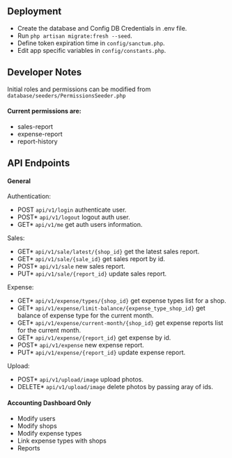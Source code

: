 ## Deployment

- Create the database and Config DB Credentials in .env file.
- Run `php artisan migrate:fresh --seed`.
- Define token expiration time in `config/sanctum.php`.
- Edit app specific variables in `config/constants.php`.

## Developer Notes

Initial roles and permissions can be modified from `database/seeders/PermissionsSeeder.php`

#### Current permissions are:
- sales-report
- expense-report
- report-history


## API Endpoints
#### General 

Authentication:
- POST `api/v1/login` authenticate user.
- POST* `api/v1/logout` logout auth user.
- GET* `api/v1/me` get auth users information.

Sales:
- GET* `api/v1/sale/latest/{shop_id}` get the latest sales report.
- GET* `api/v1/sale/{sale_id}` get sales report by id.
- POST* `api/v1/sale` new sales report.
- PUT* `api/v1/sale/{report_id}` update sales report.

Expense:
- GET* `api/v1/expense/types/{shop_id}` get expense types list for a shop.
- GET* `api/v1/expense/limit-balance/{expense_type_shop_id}` get balance of expense type for the current month.
- GET* `api/v1/expense/current-month/{shop_id}` get expense reports list for the current month.
- GET* `api/v1/expense/{report_id}` get expense by id.
- POST* `api/v1/expense` new expense report.
- PUT* `api/v1/expense/{report_id}` update expense report.

Upload:
- POST* `api/v1/upload/image` upload photos.
- DELETE* `api/v1/upload/image` delete photos by passing aray of ids.

#### Accounting Dashboard Only
- Modify users
- Modify shops
- Modify expense types
- Link expense types with shops
- Reports

